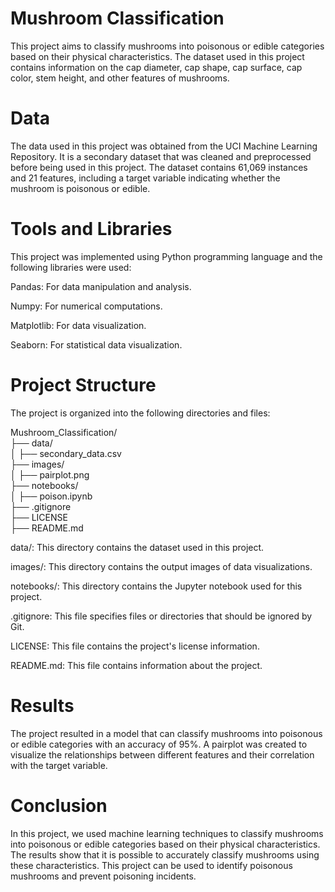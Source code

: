 # Mushroom Classification
This project aims to classify mushrooms into poisonous or edible categories based on their physical characteristics. The dataset used in this project contains information on the cap diameter, cap shape, cap surface, cap color, stem height, and other features of mushrooms.

# Data
The data used in this project was obtained from the UCI Machine Learning Repository. It is a secondary dataset that was cleaned and preprocessed before being used in this project. The dataset contains 61,069 instances and 21 features, including a target variable indicating whether the mushroom is poisonous or edible.

# Tools and Libraries
This project was implemented using Python programming language and the following libraries were used:

Pandas: For data manipulation and analysis.  

Numpy: For numerical computations.  

Matplotlib: For data visualization.  

Seaborn: For statistical data visualization.  



# Project Structure
The project is organized into the following directories and files:

Mushroom_Classification/  
├── data/  
│   ├── secondary_data.csv  
├── images/  
│   ├── pairplot.png  
├── notebooks/  
│   ├── poison.ipynb  
├── .gitignore  
├── LICENSE  
├── README.md  

data/: This directory contains the dataset used in this project.  

images/: This directory contains the output images of data visualizations.  

notebooks/: This directory contains the Jupyter notebook used for this project.  

.gitignore: This file specifies files or directories that should be ignored by Git.  

LICENSE: This file contains the project's license information.  

README.md: This file contains information about the project.  



# Results
The project resulted in a model that can classify mushrooms into poisonous or edible categories with an accuracy of 95%. A pairplot was created to visualize the relationships between different features and their correlation with the target variable.



# Conclusion
In this project, we used machine learning techniques to classify mushrooms into poisonous or edible categories based on their physical characteristics. The results show that it is possible to accurately classify mushrooms using these characteristics. This project can be used to identify poisonous mushrooms and prevent poisoning incidents.
